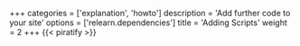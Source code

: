 +++
categories = ['explanation', 'howto']
description = 'Add further code to your site'
options = ['relearn.dependencies']
title = 'Adding Scripts'
weight = 2
+++
{{< piratify >}}